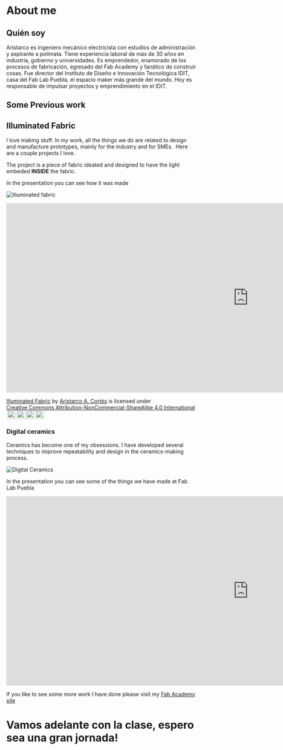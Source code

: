 # About me

## Quién soy 

Aristarco es ingeniero mecánico electricista con estudios de administración y aspirante a polímata. Tiene experiencia laboral de más de 30 años en industria, gobierno y universidades. Es emprendedor, enamorado de los procesos de fabricación, egresado del Fab Academy y fanático de construir cosas. Fue director del Instituto de Diseño e Innovación Tecnológica IDIT, casa del Fab Lab Puebla, el espacio maker más grande del mundo. Hoy es responsable de impulsar proyectos y emprendimiento en el IDIT.

 
## Some Previous work

## Illuminated Fabric

I love making stuff. In my work, all the things we do are related to design and manufacture prototypes, mainly for the industry and for SMEs. 
Here are a couple projects I love. 


The project is a piece of fabric ideated and designed to have the light embeded **INSIDE** the fabric. 

In the presentation you can see how it was made

![Illuminated fabric](./images/week01/Illuminated1.png)

<iframe src="https://docs.google.com/presentation/d/1Z9WlzaeH0u0pE5jXohT-_c2DDTsLZ9Zq/embed?start=false&loop=false&delayms=3000" frameborder="0" width="1280" height="500" allowfullscreen="true" mozallowfullscreen="true" webkitallowfullscreen="true"></iframe>


<p xmlns:cc="http://creativecommons.org/ns#" xmlns:dct="http://purl.org/dc/terms/"><a property="dct:title" rel="cc:attributionURL" href="https://class.textile-academy.org/2025/aristarco-cortes/">Illuminated Fabric</a> by <a rel="cc:attributionURL dct:creator" property="cc:attributionName" href="https://www.behance.net/Aristarco_Dixit">Aristarco A. Cortés</a> is licensed under <a href="https://creativecommons.org/licenses/by-nc-sa/4.0/?ref=chooser-v1" target="_blank" rel="license noopener noreferrer" style="display:inline-block;">Creative Commons Attribution-NonCommercial-ShareAlike 4.0 International<img style="height:22px!important;margin-left:3px;vertical-align:text-bottom;" src="https://mirrors.creativecommons.org/presskit/icons/cc.svg?ref=chooser-v1" alt=""><img style="height:22px!important;margin-left:3px;vertical-align:text-bottom;" src="https://mirrors.creativecommons.org/presskit/icons/by.svg?ref=chooser-v1" alt=""><img style="height:22px!important;margin-left:3px;vertical-align:text-bottom;" src="https://mirrors.creativecommons.org/presskit/icons/nc.svg?ref=chooser-v1" alt=""><img style="height:22px!important;margin-left:3px;vertical-align:text-bottom;" src="https://mirrors.creativecommons.org/presskit/icons/sa.svg?ref=chooser-v1" alt=""></a></p>



### Digital ceramics

Ceramics has become one of my obsessions. I have developed several techniques to improve repeatability and design in the ceramics-making process.

![Digital Ceramics](./images/week01/Oloid2.jpg)


In the presentation you can see some of the things we have made at Fab Lab Puebla


<iframe src="https://docs.google.com/presentation/d/1_r7GJQxA9uHbktKLymN4opAsvaBgVGQA/embed?start=false&loop=false&delayms=3000" frameborder="0" width="1280" height="500" allowfullscreen="true" mozallowfullscreen="true" webkitallowfullscreen="true"></iframe>




If you like to see some more work I have done please visit my [Fab Academy site](https://fabacademy.org/archives/2015/sa/students/cortes.aristarco/index.html)

# Vamos adelante con la clase, espero sea una gran jornada!
